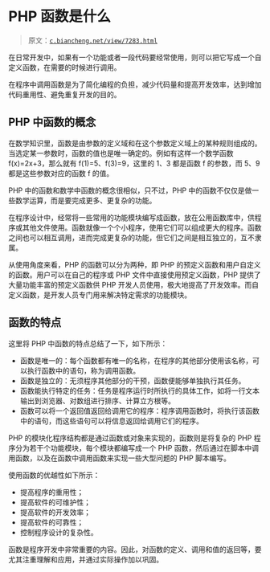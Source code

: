 # PHP 函数是什么

> 原文：[`c.biancheng.net/view/7283.html`](http://c.biancheng.net/view/7283.html)

在日常开发中，如果有一个功能或者一段代码要经常使用，则可以把它写成一个自定义函数，在需要的时候进行调用。

在程序中调用函数是为了简化编程的负担，减少代码量和提高开发效率，达到增加代码重用性、避免重复开发的目的。

## PHP 中函数的概念

在数学知识里，函数是由参数的定义域和在这个参数定义域上的某种规则组成的。当选定某一参数时，函数的值也是唯一确定的。例如有这样一个数学函数 f(x)=2x+3，那么就有 f(1)=5、f(3)=9，这里的 1、3 都是函数 f 的参数，而 5、9 都是这些参数对应的函数 f 的值。

PHP 中的函数和数学中函数的概念很相似，只不过，PHP 中的函数不仅仅是做一些数学运算，而是要完成更多、更复杂的功能。

在程序设计中，经常将一些常用的功能模块编写成函数，放在公用函数库中，供程序或其他文件使用。函数就像一个个小程序，使用它们可以组成更大的程序。函数之间也可以相互调用，进而完成更复杂的功能，但它们之间是相互独立的，互不隶属。

从使用角度来看，PHP 的函数可以分为两种，即 PHP 的预定义函数和用户自定义的函数。用户可以在自己的程序或 PHP 文件中直接使用预定义函数，PHP 提供了大量功能丰富的预定义函数供 PHP 开发人员使用，极大地提高了开发效率。而自定义函数，是开发人员专门用来解决特定需求的功能模块。

## 函数的特点

这里将 PHP 中函数的特点总结了一下，如下所示：

*   函数是唯一的：每个函数都有唯一的名称，在程序的其他部分使用该名称，可以执行函数中的语句，称为调用函数。
*   函数是独立的：无须程序其他部分的干预，函数便能够单独执行其任务。
*   函数能执行特定的任务：任务是程序运行时所执行的具体工作，如将一行文本输出到浏览器、对数组进行排序、计算立方根等。
*   函数可以将一个返回值返回给调用它的程序：程序调用函数时，将执行该函数中的语句，而这些语句可以将信息返回给调用它们的程序。

PHP 的模块化程序结构都是通过函数或对象来实现的，函数则是将复杂的 PHP 程序分为若干个功能模块，每个模块都编写成一个 PHP 函数，然后通过在脚本中调用函数，以及在函数中调用函数来实现一些大型问题的 PHP 脚本编写。

使用函数的优越性如下所示：

*   提高程序的重用性；
*   提高软件的可维护性；
*   提高软件的开发效率；
*   提高软件的可靠性；
*   控制程序设计的复杂性。

函数是程序开发中非常重要的内容。因此，对函数的定义、调用和值的返回等，要尤其注重理解和应用，并通过实际操作加以巩固。